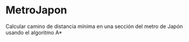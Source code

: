 # MetroJapon
Calcular camino de distancia mínima en una sección del metro de Japón usando el algoritmo A*

